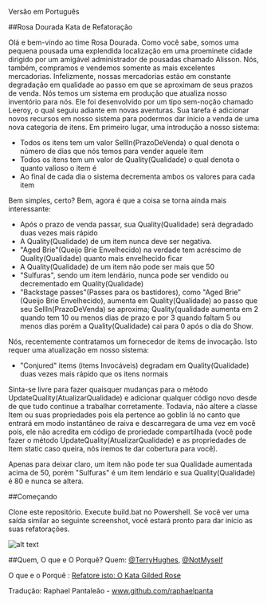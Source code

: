 Versão em Português

##Rosa Dourada Kata de Refatoração

Olá e bem-vindo ao time Rosa Dourada. Como você sabe, somos uma pequena pousada uma
explendida localização em uma proeminete cidade dirigido por um amigável administrador 
de pousadas chamado Alisson. Nós, também, compramos e vendemos somente as mais excelentes 
mercadorias. Infelizmente, nossas mercadorias estão em constante degradação em qualidade 
ao passo em que se aproximam de seus prazos de venda. Nós temos um sistema em produção 
que atualiza nosso inventório para nós. Ele foi desenvolvido por um tipo sem-noção chamado 
Leeroy, o qual seguiu adiante em novas aventuras. Sua tarefa é adicionar novos recursos em 
nosso sistema para podermos dar início a venda de uma nova categoria de itens. Em primeiro 
lugar, uma introdução a nosso sistema:

- Todos os itens tem um valor SellIn(PrazoDeVenda) o qual denota o número de dias que nós temos para vender aquele item
- Todos os itens tem um valor de Quality(Qualidade) o qual denota o quanto valioso o item é
- Ao final de cada dia o sistema decrementa ambos os valores para cada item

Bem simples, certo? Bem, agora é que a coisa se torna ainda mais interessante:

- Após o prazo de venda passar, sua Quality(Qualidade) será degradado duas vezes mais rápido 
- A Quality(Qualidade) de um item nunca deve ser negativa.
- "Aged Brie"(Queijo Brie Envelhecido) na verdade tem acréscimo de Quality(Qualidade) quanto mais envelhecido ficar
- A Quality(Qualidade) de um item não pode ser mais que 50
- "Sulfuras", sendo um item lendário, nunca pode ser vendido ou decrementado em Quality(Qualidade)
- "Backstage passes"(Passes para os bastidores), como "Aged Brie"(Queijo Brie Envelhecido), aumenta em Quality(Qualidade) ao passo que seu SellIn(PrazoDeVenda) se aproxima; Quality(qualidade aumenta em 2 quando tem 10 ou menos dias de prazo e por 3 quando faltam 5 ou menos dias porém a Quality(Qualidade) cai para 0 após o dia do Show.

Nós, recentemente contratamos um fornecedor de items de invocação. Isto requer uma atualização 
em nosso sistema:

- "Conjured" items (items Invocáveis) degradam em Quality(Qualidade) duas vezes mais rápido que os itens normais

Sinta-se livre para fazer quaisquer mudanças para o método UpdateQuality(AtualizarQualidade) 
e adicionar qualquer código novo desde de que tudo continue a trabalhar corretamente. Todavia, 
não altere a classe Item ou suas propriedades pois ela pertence ao goblin lá no canto que entrará
em modo instantâneo de raiva e descarregara de uma vez em você pois, ele não acredita em código de 
proriedade compartilhada (você pode fazer o método UpdateQuality(AtualizarQualidade) e as propriedades 
de Item static caso queira, nós iremos te dar cobertura para você).

Apenas para deixar claro, um item não pode ter sua Qualidade aumentada acima de 50, 
porém "Sulfuras" é um item lendário e sua Quality(Qualidade) é 80 e nunca se altera.

##Começando

Clone este repositório. Execute build.bat no Powershell. Se você ver uma saída similar 
ao seguinte screenshot, você estará pronto para dar início as suas refatorações.

![alt text](images/build_output.png "Saída com a Build em bom estado")

##Quem, O que e O Porquê?
Quem: [@TerryHughes](https://twitter.com/TerryHughes), [@NotMyself](https://twitter.com/NotMyself)

O que e o Porquê : [Refatore isto: O Kata Gilded Rose](http://iamnotmyself.com/2011/02/13/refactor-this-the-gilded-rose-kata/)

Tradução: Raphael Pantaleão - www.github.com/raphaelpanta
